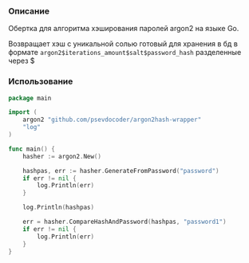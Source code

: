 ### Описание
Обертка для алгоритма хэширования паролей argon2 на языке Go.

Возвращает хэш с уникальной солью готовый для хранения в бд в формате
`argon2$iterations_amount$salt$password_hash`
разделенные через $

### Использование

```go
package main

import (
	argon2 "github.com/psevdocoder/argon2hash-wrapper"
	"log"
)

func main() {
	hasher := argon2.New()

	hashpas, err := hasher.GenerateFromPassword("password")
	if err != nil {
		log.Println(err)
	}

	log.Println(hashpas)

	err = hasher.CompareHashAndPassword(hashpas, "password1")
	if err != nil {
		log.Println(err)
	}
}
```
